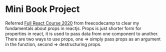 # Mini Book Project
Referred [Full React Course 2020]("https://youtu.be/4UZrsTqkcW4") from freecodecamp to clear my fundamentals about props in reactjs.
Props is just shorter form for properties in react, it is used to pass data from one component to another.
There are two ways to use props, one => simply pass props as an argument in the function, second => destructuring props.


